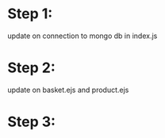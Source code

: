 # Step 1:
 update on connection to mongo db in index.js

# Step 2:
 update on basket.ejs and product.ejs

# Step 3:
 